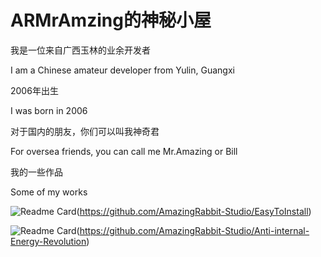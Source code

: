 # ARMrAmzing的神秘小屋
我是一位来自广西玉林的业余开发者

I am a Chinese amateur developer from Yulin, Guangxi

2006年出生

I was born in 2006

对于国内的朋友，你们可以叫我神奇君

For oversea friends, you can call me Mr.Amazing or Bill

我的一些作品

Some of my works

![Readme Card](https://github-readme-stats.vercel.app/api/pin/?username=AmazingRabbit-Studio&repo=EasyToInstall)(https://github.com/AmazingRabbit-Studio/EasyToInstall)

![Readme Card](https://github-readme-stats.vercel.app/api/pin/?username=AmazingRabbit-Studio&repo=Anti-internal-Energy-Revolution)(https://github.com/AmazingRabbit-Studio/Anti-internal-Energy-Revolution)
